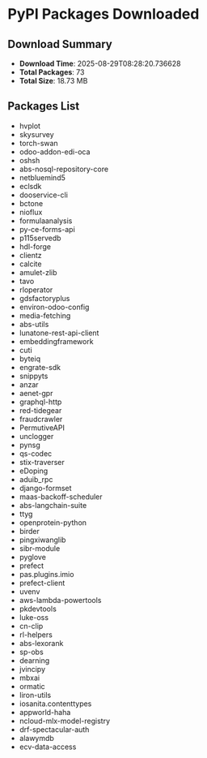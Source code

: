 # PyPI Packages Downloaded

## Download Summary
- **Download Time**: 2025-08-29T08:28:20.736628
- **Total Packages**: 73
- **Total Size**: 18.73 MB

## Packages List
- hvplot
- skysurvey
- torch-swan
- odoo-addon-edi-oca
- oshsh
- abs-nosql-repository-core
- netbluemind5
- eclsdk
- dooservice-cli
- bctone
- nioflux
- formulaanalysis
- py-ce-forms-api
- p115servedb
- hdl-forge
- clientz
- calcite
- amulet-zlib
- tavo
- rloperator
- gdsfactoryplus
- environ-odoo-config
- media-fetching
- abs-utils
- lunatone-rest-api-client
- embeddingframework
- cuti
- byteiq
- engrate-sdk
- snippyts
- anzar
- aenet-gpr
- graphql-http
- red-tidegear
- fraudcrawler
- PermutiveAPI
- unclogger
- pynsg
- qs-codec
- stix-traverser
- eDoping
- aduib_rpc
- django-formset
- maas-backoff-scheduler
- abs-langchain-suite
- ttyg
- openprotein-python
- birder
- pingxiwanglib
- sibr-module
- pyglove
- prefect
- pas.plugins.imio
- prefect-client
- uvenv
- aws-lambda-powertools
- pkdevtools
- luke-oss
- cn-clip
- rl-helpers
- abs-lexorank
- sp-obs
- dearning
- jvincipy
- mbxai
- ormatic
- liron-utils
- iosanita.contenttypes
- appworld-haha
- ncloud-mlx-model-registry
- drf-spectacular-auth
- alawymdb
- ecv-data-access
